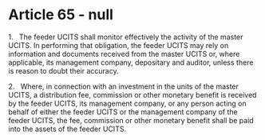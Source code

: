# Article 65 - null


1.   The feeder UCITS shall monitor effectively the activity of the master UCITS. In performing that obligation, the feeder UCITS may rely on information and documents received from the master UCITS or, where applicable, its management company, depositary and auditor, unless there is reason to doubt their accuracy.

2.   Where, in connection with an investment in the units of the master UCITS, a distribution fee, commission or other monetary benefit is received by the feeder UCITS, its management company, or any person acting on behalf of either the feeder UCITS or the management company of the feeder UCITS, the fee, commission or other monetary benefit shall be paid into the assets of the feeder UCITS.
